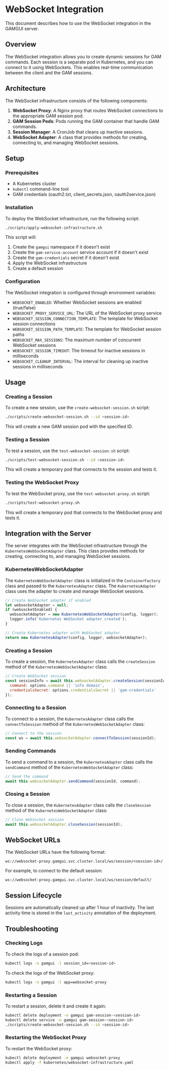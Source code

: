 # WebSocket Integration

This document describes how to use the WebSocket integration in the GAMGUI server.

## Overview

The WebSocket integration allows you to create dynamic sessions for GAM commands. Each session is a separate pod in Kubernetes, and you can connect to it using WebSockets. This enables real-time communication between the client and the GAM sessions.

## Architecture

The WebSocket infrastructure consists of the following components:

1. **WebSocket Proxy**: A Nginx proxy that routes WebSocket connections to the appropriate GAM session pod.
2. **GAM Session Pods**: Pods running the GAM container that handle GAM commands.
3. **Session Manager**: A CronJob that cleans up inactive sessions.
4. **WebSocket Adapter**: A class that provides methods for creating, connecting to, and managing WebSocket sessions.

## Setup

### Prerequisites

- A Kubernetes cluster
- `kubectl` command-line tool
- GAM credentials (oauth2.txt, client_secrets.json, oauth2service.json)

### Installation

To deploy the WebSocket infrastructure, run the following script:

```bash
./scripts/apply-websocket-infrastructure.sh
```

This script will:
1. Create the `gamgui` namespace if it doesn't exist
2. Create the `gam-service-account` service account if it doesn't exist
3. Create the `gam-credentials` secret if it doesn't exist
4. Apply the WebSocket infrastructure
5. Create a default session

### Configuration

The WebSocket integration is configured through environment variables:

- `WEBSOCKET_ENABLED`: Whether WebSocket sessions are enabled (true/false)
- `WEBSOCKET_PROXY_SERVICE_URL`: The URL of the WebSocket proxy service
- `WEBSOCKET_SESSION_CONNECTION_TEMPLATE`: The template for WebSocket session connections
- `WEBSOCKET_SESSION_PATH_TEMPLATE`: The template for WebSocket session paths
- `WEBSOCKET_MAX_SESSIONS`: The maximum number of concurrent WebSocket sessions
- `WEBSOCKET_SESSION_TIMEOUT`: The timeout for inactive sessions in milliseconds
- `WEBSOCKET_CLEANUP_INTERVAL`: The interval for cleaning up inactive sessions in milliseconds

## Usage

### Creating a Session

To create a new session, use the `create-websocket-session.sh` script:

```bash
./scripts/create-websocket-session.sh --id <session-id>
```

This will create a new GAM session pod with the specified ID.

### Testing a Session

To test a session, use the `test-websocket-session.sh` script:

```bash
./scripts/test-websocket-session.sh --id <session-id>
```

This will create a temporary pod that connects to the session and tests it.

### Testing the WebSocket Proxy

To test the WebSocket proxy, use the `test-websocket-proxy.sh` script:

```bash
./scripts/test-websocket-proxy.sh
```

This will create a temporary pod that connects to the WebSocket proxy and tests it.

## Integration with the Server

The server integrates with the WebSocket infrastructure through the `KubernetesWebSocketAdapter` class. This class provides methods for creating, connecting to, and managing WebSocket sessions.

### KubernetesWebSocketAdapter

The `KubernetesWebSocketAdapter` class is initialized in the `ContainerFactory` class and passed to the `KubernetesAdapter` class. The `KubernetesAdapter` class uses the adapter to create and manage WebSocket sessions.

```javascript
// Create WebSocket adapter if enabled
let websocketAdapter = null;
if (websocketEnabled) {
  websocketAdapter = new KubernetesWebSocketAdapter(config, logger);
  logger.info('Kubernetes WebSocket adapter created');
}

// Create Kubernetes adapter with WebSocket adapter
return new KubernetesAdapter(config, logger, websocketAdapter);
```

### Creating a Session

To create a session, the `KubernetesAdapter` class calls the `createSession` method of the `KubernetesWebSocketAdapter` class:

```javascript
// Create WebSocket session
const sessionInfo = await this.websocketAdapter.createSession(sessionId, {
  command: options.command || 'info domain',
  credentialsSecret: options.credentialsSecret || 'gam-credentials'
});
```

### Connecting to a Session

To connect to a session, the `KubernetesAdapter` class calls the `connectToSession` method of the `KubernetesWebSocketAdapter` class:

```javascript
// Connect to the session
const ws = await this.websocketAdapter.connectToSession(sessionId);
```

### Sending Commands

To send a command to a session, the `KubernetesAdapter` class calls the `sendCommand` method of the `KubernetesWebSocketAdapter` class:

```javascript
// Send the command
await this.websocketAdapter.sendCommand(sessionId, command);
```

### Closing a Session

To close a session, the `KubernetesAdapter` class calls the `closeSession` method of the `KubernetesWebSocketAdapter` class:

```javascript
// Close WebSocket session
await this.websocketAdapter.closeSession(sessionId);
```

## WebSocket URLs

The WebSocket URLs have the following format:

```
ws://websocket-proxy.gamgui.svc.cluster.local/ws/session/<session-id>/
```

For example, to connect to the default session:

```
ws://websocket-proxy.gamgui.svc.cluster.local/ws/session/default/
```

## Session Lifecycle

Sessions are automatically cleaned up after 1 hour of inactivity. The last activity time is stored in the `last_activity` annotation of the deployment.

## Troubleshooting

### Checking Logs

To check the logs of a session pod:

```bash
kubectl logs -n gamgui -l session_id=<session-id>
```

To check the logs of the WebSocket proxy:

```bash
kubectl logs -n gamgui -l app=websocket-proxy
```

### Restarting a Session

To restart a session, delete it and create it again:

```bash
kubectl delete deployment -n gamgui gam-session-<session-id>
kubectl delete service -n gamgui gam-session-<session-id>
./scripts/create-websocket-session.sh --id <session-id>
```

### Restarting the WebSocket Proxy

To restart the WebSocket proxy:

```bash
kubectl delete deployment -n gamgui websocket-proxy
kubectl apply -f kubernetes/websocket-infrastructure.yaml
